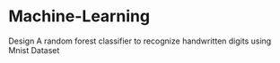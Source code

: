 # Machine-Learning
Design A random forest classifier to recognize handwritten digits using Mnist Dataset
